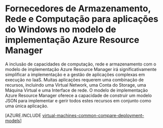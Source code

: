 <properties
   pageTitle="Fornecedores de Armazenamento, Rede e Computação | Microsoft Azure"
   description="Descrição geral conceptual dos Fornecedores de Recursos de Armazenamento, Rede e Computação (CRP, NRP e SRP) para aplicações do Windows no modelo de implementação Azure Resource Manager"
   services="virtual-machines-windows"
   documentationCenter=""
   authors="tfitzmac"
   manager="timlt"
   editor="tysonn"
   tags="azure-resource-manager,azure-service-management"/>

<tags
   ms.service="virtual-machines-windows"
   ms.devlang="na"
   ms.topic="get-started-article"
   ms.tgt_pltfrm="vm-windows"
   ms.workload="infrastructure-services"
   ms.date="08/19/2015"
   ms.author="tomfitz"/>


# Fornecedores de Armazenamento, Rede e Computação para aplicações do Windows no modelo de implementação Azure Resource Manager

A inclusão de capacidades de computação, rede e armazenamento com o modelo de implementação Azure Resource Manager irá significativamente simplificar a implementação e a gestão de aplicações complexas em execução no IaaS. Muitas aplicações requerem uma combinação de recursos, incluindo uma Virtual Network, uma Conta do Storage, uma Máquina Virtual e uma Interface de rede. O modelo de implementação Azure Resource Manager oferece a capacidade de construir um modelo JSON para implementar e gerir todos estes recursos em conjunto como uma única aplicação.

[AZURE.INCLUDE [virtual-machines-common-compare-deployment-models](../../includes/virtual-machines-common-compare-deployment-models.md)]



<!--HONumber=Sep16_HO3-->


